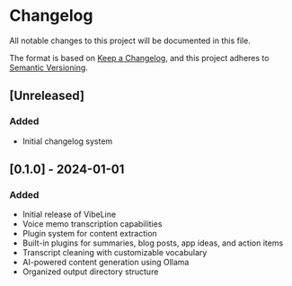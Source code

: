 # Changelog

All notable changes to this project will be documented in this file.

The format is based on [Keep a Changelog](https://keepachangelog.com/en/1.0.0/),
and this project adheres to [Semantic Versioning](https://semver.org/spec/v2.0.0.html).

## [Unreleased]

### Added
- Initial changelog system

## [0.1.0] - 2024-01-01

### Added
- Initial release of VibeLine
- Voice memo transcription capabilities
- Plugin system for content extraction
- Built-in plugins for summaries, blog posts, app ideas, and action items
- Transcript cleaning with customizable vocabulary
- AI-powered content generation using Ollama
- Organized output directory structure
